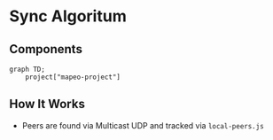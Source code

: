 
# Sync Algoritum

## Components

```mermaid
graph TD;
    project["mapeo-project"]
```

## How It Works

- Peers are found via Multicast UDP and tracked via `local-peers.js`